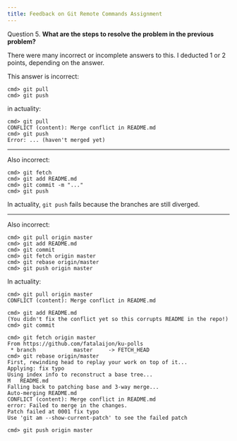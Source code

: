 ```yaml
---
title: Feedback on Git Remote Commands Assignment
---
```


Question 5. **What are the steps to resolve the problem in the previous problem?**

There were many incorrect or incomplete answers to this.
I deducted 1 or 2 points, depending on the answer.

This answer is incorrect:

```
cmd> git pull
cmd> git push
```
in actuality:
```
cmd> git pull
CONFLICT (content): Merge conflict in README.md
cmd> git push
Error: ... (haven't merged yet)
```
---
Also incorrect:

```
cmd> git fetch
cmd> git add README.md
cmd> git commit -m "..."
cmd> git push
```
In actuality, `git push` fails because the branches are still diverged.

---

Also incorrect:

```
cmd> git pull origin master
cmd> git add README.md
cmd> git commit
cmd> git fetch origin master
cmd> git rebase origin/master
cmd> git push origin master
```

In actuality:
```
cmd> git pull origin master
CONFLICT (content): Merge conflict in README.md

cmd> git add README.md
(You didn't fix the conflict yet so this corrupts README in the repo!)
cmd> git commit

cmd> git fetch origin master
From https://github.com/fatalaijon/ku-polls
 * branch            master     -> FETCH_HEAD
cmd> git rebase origin/master
First, rewinding head to replay your work on top of it...
Applying: fix typo
Using index info to reconstruct a base tree...
M	README.md
Falling back to patching base and 3-way merge...
Auto-merging README.md
CONFLICT (content): Merge conflict in README.md
error: Failed to merge in the changes.
Patch failed at 0001 fix typo
Use 'git am --show-current-patch' to see the failed patch

cmd> git push origin master
```

